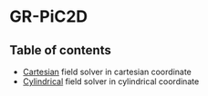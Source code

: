 # GR-PiC2D

## Table of contents
* [Cartesian](https://github.com/cheshirepezz/GR-PiC2D/tree/main/cartesian) field solver in cartesian coordinate
* [Cylindrical](https://github.com/cheshirepezz/GR-PiC2D/tree/main/cylindrical) field solver in cylindrical coordinate
